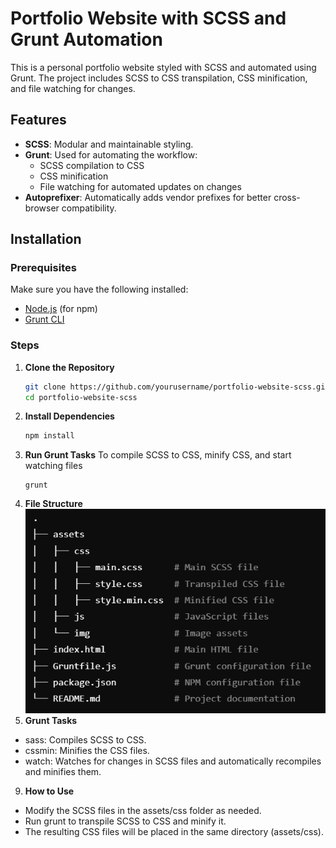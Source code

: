 # Portfolio Website with SCSS and Grunt Automation

This is a personal portfolio website styled with SCSS and automated using Grunt. The project includes SCSS to CSS transpilation, CSS minification, and file watching for changes.

## Features
- **SCSS**: Modular and maintainable styling.
- **Grunt**: Used for automating the workflow:
  - SCSS compilation to CSS
  - CSS minification
  - File watching for automated updates on changes
- **Autoprefixer**: Automatically adds vendor prefixes for better cross-browser compatibility.

## Installation

### Prerequisites
Make sure you have the following installed:
- [Node.js](https://nodejs.org/) (for npm)
- [Grunt CLI](https://gruntjs.com/getting-started)

### Steps
1. **Clone the Repository**
   ```bash
   git clone https://github.com/yourusername/portfolio-website-scss.git
   cd portfolio-website-scss
2. **Install Dependencies**
   ```bash
   npm install
   ```
4. **Run Grunt Tasks** To compile SCSS to CSS, minify CSS, and start watching files
   ```
   grunt
   ```
6. **File Structure**
![Project Structure](assets/img/Structure.png)
8. **Grunt Tasks**
- sass: Compiles SCSS to CSS.
- cssmin: Minifies the CSS files.
- watch: Watches for changes in SCSS files and automatically recompiles and minifies them.
9. **How to Use**
- Modify the SCSS files in the assets/css folder as needed.
- Run grunt to transpile SCSS to CSS and minify it.
- The resulting CSS files will be placed in the same directory (assets/css).
